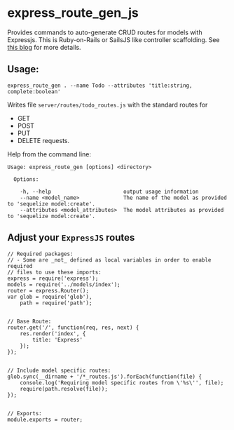 # express_route_gen_js
Provides commands to auto-generate CRUD routes for models with Expressjs. This is Ruby-on-Rails or SailsJS like controller scaffolding. See [this blog](http://mherman.org/blog/2015/10/22/node-postgres-sequelize/#.WDcA0qIrLVr) for more details.

## Usage:

```
express_route_gen . --name Todo --attributes 'title:string, complete:boolean'
```

Writes file `server/routes/todo_routes.js` with the standard routes for 
* GET
* POST
* PUT
* DELETE
requests.

Help from the command line:
```
Usage: express_route_gen [options] <directory>

  Options:

    -h, --help                       output usage information
    --name <model_name>              The name of the model as provided to 'sequelize model:create'.
    --attributes <model_attributes>  The model attributes as provided to 'sequelize model:create'.
```
## Adjust your `ExpressJS` routes

```
// Required packages:
// - Some are _not_ defined as local variables in order to enable required
// files to use these imports:
express = require('express');
models = require('../models/index');
router = express.Router();
var glob = require('glob'),
    path = require('path');


// Base Route:
router.get('/', function(req, res, next) {
    res.render('index', {
        title: 'Express'
    });
});


// Include model specific routes:
glob.sync(__dirname + '/*_routes.js').forEach(function(file) {
    console.log('Requiring model specific routes from \'%s\'', file);
    require(path.resolve(file));
});


// Exports:
module.exports = router;
```
